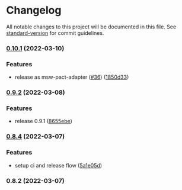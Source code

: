 # Changelog

All notable changes to this project will be documented in this file. See [standard-version](https://github.com/conventional-changelog/standard-version) for commit guidelines.

### [0.10.1](https://github.com/pactflow/msw-pact-adapter/compare/v0.9.2...v0.10.1) (2022-03-10)


### Features

* release as msw-pact-adapter ([#36](https://github.com/pactflow/msw-pact-adapter/issues/36)) ([1850d33](https://github.com/pactflow/msw-pact-adapter/commit/1850d330fdb8625012079a26284ff229a52c075d))

### [0.9.2](https://github.com/pactflow/msw-pact-adapter/compare/v0.8.4...v0.9.2) (2022-03-08)


### Features

* release 0.9.1 ([8655ebe](https://github.com/pactflow/msw-pact-adapter/commit/8655ebec99822982a01a4e5ca9b6377fcf212280))

### [0.8.4](https://github.com/pactflow/msw-pact-adapter/compare/v0.8.2...v0.8.4) (2022-03-07)


### Features

* setup ci and release flow ([5a1e05d](https://github.com/pactflow/msw-pact-adapter/commit/5a1e05d1356a53996b845df7d52c0cbf4eb27e35))

### 0.8.2 (2022-03-07)
